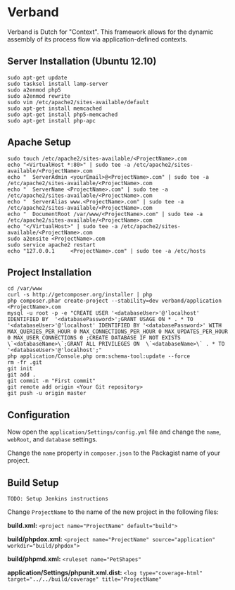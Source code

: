 Verband
=======

Verband is Dutch for "Context". This framework allows for the dynamic assembly of its process flow via application-defined contexts.

Server Installation (Ubuntu 12.10)
----------------------------------

```
sudo apt-get update
sudo tasksel install lamp-server
sudo a2enmod php5
sudo a2enmod rewrite
sudo vim /etc/apache2/sites-available/default
sudo apt-get install memcached
sudo apt-get install php5-memcached
sudo apt-get install php-apc
```

Apache Setup
--------------------

```
sudo touch /etc/apache2/sites-available/<ProjectName>.com
echo "<VirtualHost *:80>" | sudo tee -a /etc/apache2/sites-available/<ProjectName>.com
echo "  ServerAdmin <yourEmail>@<ProjectName>.com" | sudo tee -a /etc/apache2/sites-available/<ProjectName>.com
echo "  ServerName <ProjectName>.com" | sudo tee -a /etc/apache2/sites-available/<ProjectName>.com
echo "  ServerAlias www.<ProjectName>.com" | sudo tee -a /etc/apache2/sites-available/<ProjectName>.com
echo "  DocumentRoot /var/www/<ProjectName>.com" | sudo tee -a /etc/apache2/sites-available/<ProjectName>.com
echo "</VirtualHost>" | sudo tee -a /etc/apache2/sites-available/<ProjectName>.com
sudo a2ensite <ProjectName>.com
sudo service apache2 restart
echo "127.0.0.1     <ProjectName>.com" | sudo tee -a /etc/hosts
```

Project Installation
--------------------

```
cd /var/www
curl -s http://getcomposer.org/installer | php
php composer.phar create-project --stability=dev verband/application <ProjectName>.com
mysql -u root -p -e "CREATE USER '<databaseUser>'@'localhost' IDENTIFIED BY  '<databasePassword>';GRANT USAGE ON * . * TO  '<databaseUser>'@'localhost' IDENTIFIED BY '<databasePassword>' WITH MAX_QUERIES_PER_HOUR 0 MAX_CONNECTIONS_PER_HOUR 0 MAX_UPDATES_PER_HOUR 0 MAX_USER_CONNECTIONS 0 ;CREATE DATABASE IF NOT EXISTS  \`<databaseName>\`;GRANT ALL PRIVILEGES ON  \`<databaseName>\` . * TO  '<databaseUser>'@'localhost';"
php application/Console.php orm:schema-tool:update --force
rm -fr .git
git init
git add .
git commit -m "First commit"
git remote add origin <Your Git repository>
git push -u origin master
```

Configuration
-------------

Now open the ```application/Settings/config.yml``` file and change the ```name```, ```webRoot```, and ```database``` settings.

Change the ```name``` property in ```composer.json``` to the Packagist name of your project.


Build Setup
-----------

```TODO: Setup Jenkins instructions```

Change ```ProjectName``` to the name of the new project in the following files:

__build.xml:__
```<project name="ProjectName" default="build">```

__build/phpdox.xml:__
```<project name="ProjectName" source="application" workdir="build/phpdox">```

__build/phpmd.xml:__
```<ruleset name="PetShapes"```

__application/Settings/phpunit.xml.dist:__
```<log type="coverage-html" target="../../build/coverage" title="ProjectName"```